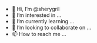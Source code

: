 - 👋 Hi, I’m @sherygril
- 👀 I’m interested in ...
- 🌱 I’m currently learning ...
- 💞️ I’m looking to collaborate on ...
- 📫 How to reach me ...

<!---
sherygril/sherygril is a ✨ special ✨ repository because its `README.md` (this file) appears on your GitHub profile.
You can click the Preview link to take a look at your changes.
--->
